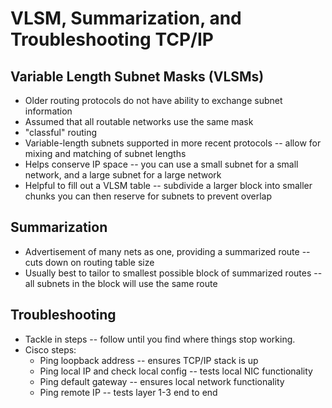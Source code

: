 # VLSM, Summarization, and Troubleshooting TCP/IP

## Variable Length Subnet Masks (VLSMs)
- Older routing protocols do not have ability to exchange subnet information
- Assumed that all routable networks use the same mask
- "classful" routing
- Variable-length subnets supported in more recent protocols -- allow for mixing and matching of subnet lengths
- Helps conserve IP space -- you can use a small subnet for a small network, and a large subnet for a large network
- Helpful to fill out a VLSM table -- subdivide a larger block into smaller chunks you can then reserve for subnets to prevent overlap

## Summarization
- Advertisement of many nets as one, providing a summarized route -- cuts down on routing table size
- Usually best to tailor to smallest possible block of summarized routes -- all subnets in the block will use the same route

## Troubleshooting
- Tackle in steps -- follow until you find where things stop working.
- Cisco steps:
  - Ping loopback address -- ensures TCP/IP stack is up
  - Ping local IP and check local config -- tests local NIC functionality
  - Ping default gateway -- ensures local network functionality
  - Ping remote IP -- tests layer 1-3 end to end
